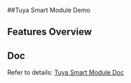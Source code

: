 ##Tuya Smart Module Demo



## Features Overview


## Doc

Refer to details: [Tuya Smart Module Doc](doc/tuyahome.md)

